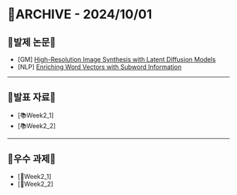 # 📁ARCHIVE - 2024/10/01

## 💚발제 논문💚  
- [GM] [High-Resolution Image Synthesis with Latent Diffusion Models](https://arxiv.org/pdf/2112.10752)
- [NLP] [Enriching Word Vectors with Subword Information](https://arxiv.org/abs/1607.04606)
---

## 💚발표 자료💚
- [📚Week2_1]
- [📚Week2_2]
---

## 💚우수 과제💚
- [🌟Week2_1]
- [🌟Week2_2]

